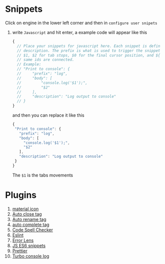 # Snippets

Click on engine in the lower left corner and then in `configure user snipets`

1. write `Javascript` and hit enter, a example code will appear like this

   ```javascript
   {
     // Place your snippets for javascript here. Each snippet is defined under a snippet name and has a prefix, body and
     // description. The prefix is what is used to trigger the snippet and the body will be expanded and inserted. Possible variables are:
     // $1, $2 for tab stops, $0 for the final cursor position, and ${1:label}, ${2:another} for placeholders. Placeholders with the
     // same ids are connected.
     // Example:
     // "Print to console": {
     // 	"prefix": "log",
     // 	"body": [
     // 		"console.log('$1');",
     // 		"$2"
     // 	],
     // 	"description": "Log output to console"
     // }
   }
   ```

   and then you can replace it like this

   ```javascript
   {
    "Print to console": {
      "prefix": "log",
      "body": [
        "console.log('$1');",
        "$2"
      ],
      "description": "Log output to console"
    }
   }
   ```

   The `$1` is the tabs movements

# Plugins

1. [material icon](https://marketplace.visualstudio.com/items?itemName=PKief.material-icon-theme)
2. [Auto close tag](https://marketplace.visualstudio.com/items?itemName=formulahendry.auto-close-tag)
3. [Auto rename tag](https://marketplace.visualstudio.com/items?itemName=formulahendry.auto-rename-tag)
4. [auto complete tag](https://marketplace.visualstudio.com/items?itemName=formulahendry.auto-complete-tag)
5. [Code Spell Checker](https://marketplace.visualstudio.com/items?itemName=streetsidesoftware.code-spell-checker)
6. [Eslint](https://marketplace.visualstudio.com/items?itemName=dbaeumer.vscode-eslint)
7. [Error Lens](https://marketplace.visualstudio.com/items?itemName=usernamehw.errorlens)
8. [JS ES6 snippets](https://marketplace.visualstudio.com/items?itemName=xabikos.JavaScriptSnippets)
9. [Prettier](https://marketplace.visualstudio.com/items?itemName=esbenp.prettier-vscode)
10. [Turbo console log](https://marketplace.visualstudio.com/items?itemName=ChakrounAnas.turbo-console-log)
